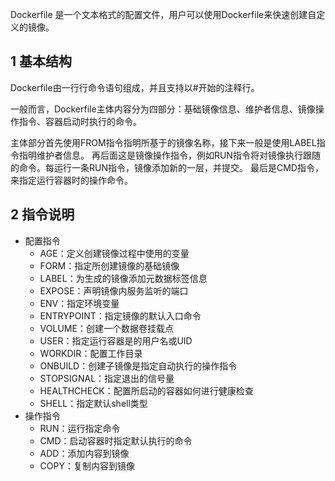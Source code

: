 Dockerfile 是一个文本格式的配置文件，用户可以使用Dockerfile来快速创建自定义的镜像。


## 1 基本结构


Dockerfile由一行行命令语句组成，并且支持以#开始的注释行。

一般而言，Dockerfile主体内容分为四部分：基础镜像信息、维护者信息、镜像操作指令、容器启动时执行的命令。


主体部分首先使用FROM指令指明所基于的镜像名称，接下来一般是使用LABEL指令指明维护者信息。
再后面这是镜像操作指令，例如RUN指令将对镜像执行跟随的命令。每运行一条RUN指令，镜像添加新的一层，并提交。
最后是CMD指令，来指定运行容器时的操作命令。


## 2 指令说明

- 配置指令
    - AGE：定义创建镜像过程中使用的变量
    - FORM：指定所创建镜像的基础镜像
    - LABEL：为生成的镜像添加元数据标签信息
    - EXPOSE：声明镜像内服务监听的端口
    - ENV：指定环境变量
    - ENTRYPOINT：指定镜像的默认入口命令
    - VOLUME：创建一个数据卷挂载点
    - USER：指定运行容器是的用户名或UID
    - WORKDIR：配置工作目录
    - ONBUILD：创建子镜像是指定自动执行的操作指令
    - STOPSIGNAL：指定退出的信号量
    - HEALTHCHECK：配置所启动的容器如何进行健康检查
    - SHELL：指定默认shell类型
- 操作指令
    - RUN：运行指定命令
    - CMD：启动容器时指定默认执行的命令
    - ADD：添加内容到镜像
    - COPY：复制内容到镜像